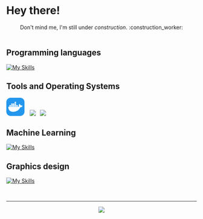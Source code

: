 # Hey there! 

<div style="text-align:center;">Don't mind me, I'm still under <i>construction</i>. :construction_worker:</div>

</br>

## Programming languages
[![My Skills](https://skillicons.dev/icons?i=python,java,matlab,arduino,&perline=6)](https://skillicons.dev)

## Tools and Operating Systems
<div class="image-container">
    <img src="https://github.com/tandpfun/skill-icons/raw/main/icons/Docker.svg" style="margin-left: 0px;" width="" height="48">
    <img src="https://cdn.iconscout.com/icon/free/png-512/ubuntu-16-1175076.png?f=avif&w=256" style="margin-left: 10px;" width="" height="48">
    <img src="https://cdn.iconscout.com/icon/free/png-512/microsoft-windows-1868947-1583111.png?f=avif&w=256" style="margin-left: 7px;" width="" height="48">
</div>

## Machine Learning
[![My Skills](https://skillicons.dev/icons?i=pytorch,&perline=6)](https://skillicons.dev)

## Graphics design
[![My Skills](https://skillicons.dev/icons?i=photoshop,illustrator,&perline=6)](https://skillicons.dev)

</br>

---
<p align="center">
    <img src="https://komarev.com/ghpvc/?username=davidmcarreira" width="150">
</p>